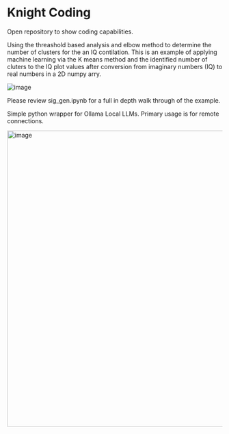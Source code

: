 # Knight Coding 
Open repository to show coding capabilities. 

Using the threashold based analysis and elbow method to determine the number of clusters for the an IQ contilation. This is an example of applying machine learning via the K means method and the identified number of cluters to the IQ plot values after conversion from imaginary numbers (IQ) to real numbers in a 2D numpy arry.

![image](https://github.com/user-attachments/assets/a10ccb4b-8e53-4261-9059-80b58f9f44f3)

Please review sig_gen.ipynb for a full in depth walk through of the example. 


Simple python wrapper for Ollama Local LLMs. Primary usage is for remote connections. 

<img width="692" alt="image" src="https://github.com/user-attachments/assets/b0150fd9-1f01-4b77-8325-a29f1d066b63" />
